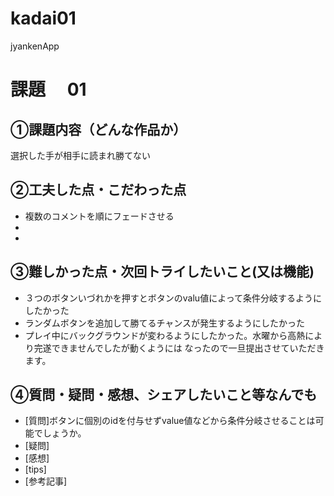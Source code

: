 # kadai01
jyankenApp
# 課題　 01

## ①課題内容（どんな作品か）
選択した手が相手に読まれ勝てない 

## ②工夫した点・こだわった点
- 複数のコメントを順にフェードさせる
- 
- 

## ③難しかった点・次回トライしたいこと(又は機能)
- ３つのボタンいづれかを押すとボタンのvalu値によって条件分岐するようにしたかった
- ランダムボタンを追加して勝てるチャンスが発生するようにしたかった
- プレイ中にバックグラウンドが変わるようにしたかった。水曜から高熱により完遂できませんでしたが動くようには
なったので一旦提出させていただきます。

## ④質問・疑問・感想、シェアしたいこと等なんでも
- [質問]ボタンに個別のidを付与せずvalue値などから条件分岐させることは可能でしょうか。
- [疑問]
- [感想]
- [tips]
- [参考記事]
